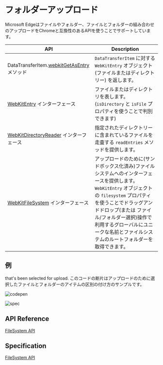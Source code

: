 # フォルダーアップロード

Microsoft Edgeはファイルやフォルダー、ファイルとフォルダーの組み合わせのアップロードをChromeと互換性のあるAPIを使うことでサポートしています。

| API | Description |
| --- | ----------- |
| DataTransferItem.[webkitGetAsEntry](https://msdn.microsoft.com/library/mt709130) メソッド | `DataTransferItem` に対する `WebKitEntry` オブジェクト (ファイルまたはディレクトリー) を返します。 |
| [WebKitEntry](https://msdn.microsoft.com/library/mt732557) インターフェース | ファイルまたはディレクトリを表します。(`isDirectory` と `isFile` プロパティを使うことで判別できます) |
| [WebKitDirectoryReader](https://msdn.microsoft.com/library/mt732554) インターフェース | 指定されたディレクトリーに含まれているファイルを走査する `readEntries` メソッドを提供します。 |
| [WebKitFileSystem](https://msdn.microsoft.com/library/mt732564) インターフェース | アップロードのために(サンドボックス化済み)ファイルシステムへのインターフェースを提供します。`WebKitEntry` オブジェクトの `filesystem` プロパティを使うことでドラッグアンドドロップ(または ファイル/フォルダー選択)操作で利用するグローバルにユニークな名前とファイルシステムのルートフォルダーを取得できます。 |

## 例

that's been selected for upload.
このコードの断片はアップロードのために選択したファイルとフォルダーのアイテムの区別の付け方のサンプルです。

![codepen](https://codepen.io/MicrosoftEdgeDocumentation/pen/wWwBqa?editors=1010)

![spec](FileSystemAPI)

## API Reference

[FileSystem API](https://msdn.microsoft.com/library/mt732552)

## Specification

[FileSystem API](https://wiki.whatwg.org/wiki/DragAndDropEntries)
